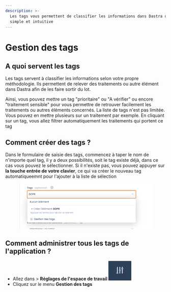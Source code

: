 ```yaml
---
description: >-
  Les tags vous permettent de classifier les informations dans Dastra de manière
  simple et intuitive
---
```


# Gestion des tags

## A quoi servent les tags

Les tags servent à classifier les informations selon votre propre méthodologie. Ils permettent de relever des traitements ou autre élément dans Dastra afin de les faire sortir du lot.&#x20;

Ainsi, vous pouvez mettre un tag "prioritaire" ou "A vérifier" ou encore "traitement sensible" pour vous permettre de retrouver facilement les traitements ou autres éléments concernés. La liste de tags n'est pas limitée. Vous pouvez en mettre plusieurs sur un traitement par exemple. En cliquant sur un tag, vous allez filtrer automatiquement les traitements qui portent ce tag

## Comment créer des tags ?

Dans le formulaire de saisie des tags, commencez à taper le nom de n'importe quel tag, il y a deux possibilités, soit le tag existe déjà, dans ce cas vous pouvez le sélectionner. Si il n'existe pas, vous pouvez appuyer sur **la touche entrée de votre clavier**, ce qui va créer le nouveau tag automatiqueemnt pour l'ajouter à la liste de sélection

<figure><img src="../../.gitbook/assets/image.png" alt=""><figcaption></figcaption></figure>



## **Comment administrer tous les tags de l'application ?**

* Allez dans > **Réglages de l'espace de travail** ![](<../../.gitbook/assets/image (1).png>)&#x20;
* Cliquez sur le menu **Gestion des tags**

